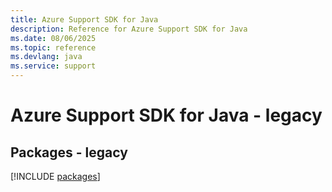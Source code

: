```yaml
---
title: Azure Support SDK for Java
description: Reference for Azure Support SDK for Java
ms.date: 08/06/2025
ms.topic: reference
ms.devlang: java
ms.service: support
---
```

# Azure Support SDK for Java - legacy
## Packages - legacy
[!INCLUDE [packages](support-index.md)]